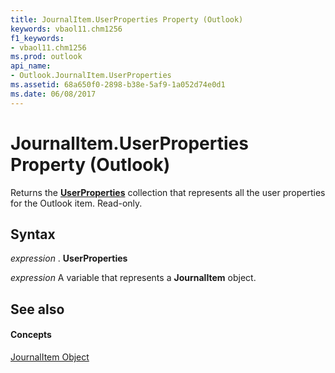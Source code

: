 ```yaml
---
title: JournalItem.UserProperties Property (Outlook)
keywords: vbaol11.chm1256
f1_keywords:
- vbaol11.chm1256
ms.prod: outlook
api_name:
- Outlook.JournalItem.UserProperties
ms.assetid: 68a650f0-2898-b38e-5af9-1a052d74e0d1
ms.date: 06/08/2017
---
```



# JournalItem.UserProperties Property (Outlook)

Returns the **[UserProperties](userproperties-object-outlook.md)** collection that represents all the user properties for the Outlook item. Read-only.


## Syntax

 _expression_ . **UserProperties**

 _expression_ A variable that represents a **JournalItem** object.


## See also


#### Concepts


[JournalItem Object](journalitem-object-outlook.md)

